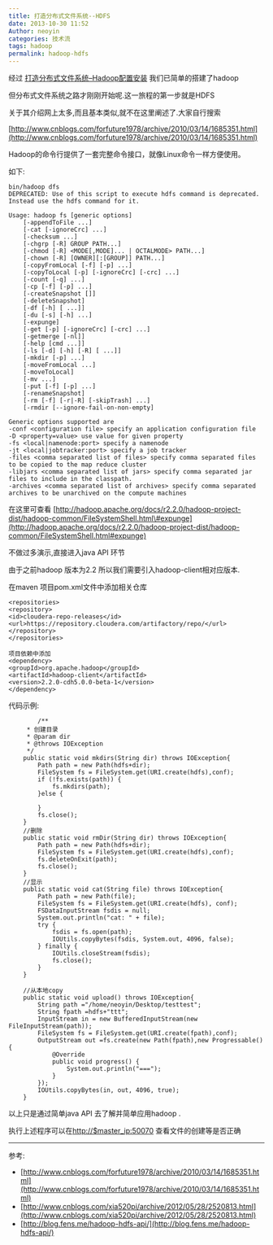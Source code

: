 ```yaml
---
title: 打造分布式文件系统--HDFS
date: 2013-10-30 11:52
Author: neoyin
categories: 技术流
tags: hadoop
permalink: hadoop-hdfs
---
```


经过
[打造分布式文件系统–Hadoop配置安装](http://www.floatinglife.cn/distributed-hadoop)
我们已简单的搭建了hadoop

但分布式文件系统之路才刚刚开始呢.这一旅程的第一步就是HDFS

关于其介绍网上太多,而且基本类似,就不在这里阐述了.大家自行搜索

[http://www.cnblogs.com/forfuture1978/archive/2010/03/14/1685351.html](http://www.cnblogs.com/forfuture1978/archive/2010/03/14/1685351.html)

Hadoop的命令行提供了一套完整命令接口，就像Linux命令一样方便使用。

如下:

    bin/hadoop dfs
    DEPRECATED: Use of this script to execute hdfs command is deprecated.
    Instead use the hdfs command for it.

    Usage: hadoop fs [generic options]
        [-appendToFile ...]
        [-cat [-ignoreCrc] ...]
        [-checksum ...]
        [-chgrp [-R] GROUP PATH...]
        [-chmod [-R] <MODE[,MODE]... | OCTALMODE> PATH...]
        [-chown [-R] [OWNER][:[GROUP]] PATH...]
        [-copyFromLocal [-f] [-p] ...]
        [-copyToLocal [-p] [-ignoreCrc] [-crc] ...]
        [-count [-q] ...]
        [-cp [-f] [-p] ...]
        [-createSnapshot []]
        [-deleteSnapshot]
        [-df [-h] [ ...]]
        [-du [-s] [-h] ...]
        [-expunge]
        [-get [-p] [-ignoreCrc] [-crc] ...]
        [-getmerge [-nl]]
        [-help [cmd ...]]
        [-ls [-d] [-h] [-R] [ ...]]
        [-mkdir [-p] ...]
        [-moveFromLocal ...]
        [-moveToLocal]
        [-mv ...]
        [-put [-f] [-p] ...]
        [-renameSnapshot]
        [-rm [-f] [-r|-R] [-skipTrash] ...]
        [-rmdir [--ignore-fail-on-non-empty]

    Generic options supported are
    -conf <configuration file> specify an application configuration file
    -D <property=value> use value for given property
    -fs <local|namenode:port> specify a namenode
    -jt <local|jobtracker:port> specify a job tracker
    -files <comma separated list of files> specify comma separated files to be copied to the map reduce cluster
    -libjars <comma separated list of jars> specify comma separated jar files to include in the classpath.
    -archives <comma separated list of archives> specify comma separated archives to be unarchived on the compute machines

在这里可查看
[http://hadoop.apache.org/docs/r2.2.0/hadoop-project-dist/hadoop-common/FileSystemShell.html\#expunge](http://hadoop.apache.org/docs/r2.2.0/hadoop-project-dist/hadoop-common/FileSystemShell.html#expunge)

<!--more-->

不做过多演示,直接进入java API 环节

由于之前hadoop 版本为2.2 所以我们需要引入hadoop-client相对应版本.

在maven 项目pom.xml文件中添加相关仓库

    <repositories>
    <repository>
    <id>cloudera-repo-releases</id>
    <url>https://repository.cloudera.com/artifactory/repo/</url>
    </repository>
    </repositories>

    项目依赖中添加
    <dependency>
    <groupId>org.apache.hadoop</groupId>
    <artifactId>hadoop-client</artifactId>
    <version>2.2.0-cdh5.0.0-beta-1</version>
    </dependency>

代码示例:

            /**
         * 创建目录
         * @param dir
         * @throws IOException
         */
        public static void mkdirs(String dir) throws IOException{
            Path path = new Path(hdfs+dir);
            FileSystem fs = FileSystem.get(URI.create(hdfs),conf);
            if (!fs.exists(path)) {
                fs.mkdirs(path);
            }else {

            }
            fs.close();
        }
        //删除
        public static void rmDir(String dir) throws IOException{
            Path path = new Path(hdfs+dir);
            FileSystem fs = FileSystem.get(URI.create(hdfs),conf);
            fs.deleteOnExit(path);
            fs.close();
        }
        //显示
        public static void cat(String file) throws IOException{
            Path path = new Path(file);
            FileSystem fs = FileSystem.get(URI.create(hdfs), conf);
            FSDataInputStream fsdis = null;
            System.out.println("cat: " + file);
            try {
                fsdis = fs.open(path);
                IOUtils.copyBytes(fsdis, System.out, 4096, false);
            } finally {
                IOUtils.closeStream(fsdis);
                fs.close();
            }
        }

        //从本地copy
        public static void upload() throws IOException{
            String path ="/home/neoyin/Desktop/testtest";
            String fpath =hdfs+"ttt";
            InputStream in = new BufferedInputStream(new FileInputStream(path));
            FileSystem fs = FileSystem.get(URI.create(fpath),conf);
            OutputStream out =fs.create(new Path(fpath),new Progressable() {
                @Override
                public void progress() {
                    System.out.println("===");
                }
            });
            IOUtils.copyBytes(in, out, 4096, true);
        }

以上只是通过简单java API 去了解并简单应用hadoop .

执行上述程序可以在[http://$master\_ip:50070](http://localhost:50070/)
查看文件的创建等是否正确

---

参考:

- [http://www.cnblogs.com/forfuture1978/archive/2010/03/14/1685351.html](http://www.cnblogs.com/forfuture1978/archive/2010/03/14/1685351.html)
- [http://www.cnblogs.com/xia520pi/archive/2012/05/28/2520813.html](http://www.cnblogs.com/xia520pi/archive/2012/05/28/2520813.html)
- [http://blog.fens.me/hadoop-hdfs-api/](http://blog.fens.me/hadoop-hdfs-api/)
